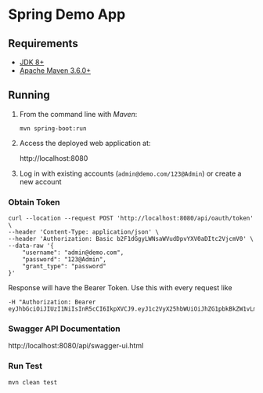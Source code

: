 
# Spring Demo App



## Requirements

* [JDK 8+](http://www.oracle.com/technetwork/java/javase/downloads/index.html)
* [Apache Maven 3.6.0+](https://maven.apache.org/download.cgi)

## Running


1. From the command line with *Maven*:

   `mvn spring-boot:run` 

1. Access the deployed web application at:

   http://localhost:8080

1. Log in with existing accounts (`admin@demo.com/123@Admin`) or create a new account

### Obtain Token

```curl
curl --location --request POST 'http://localhost:8080/api/oauth/token' \
--header 'Content-Type: application/json' \
--header 'Authorization: Basic b2F1dGgyLWNsaWVudDpvYXV0aDItc2VjcmV0' \
--data-raw '{
    "username": "admin@demo.com",
    "password": "123@Admin",
    "grant_type": "password"
}'
```

Response will have the Bearer Token. Use this with every request like
```aidl
-H "Authorization: Bearer eyJhbGciOiJIUzI1NiIsInR5cCI6IkpXVCJ9.eyJ1c2VyX25hbWUiOiJhZG1pbkBkZW1vLmNvbSIsInNjb3BlIjpbIndyaXRlIiwicmVhZCJdLCJpZCI6ImZmODA4MDgxNzk4NGQ1NDIwMTc5ODRkNTUwYWMwMDAxIiwiZXhwIjoxNjIxNDQyMTgxLCJhdXRob3JpdGllcyI6WyJST0xFX0FETUlOIl0sImp0aSI6IktzbjR3RnBBVjBRbVQtQTduSERpRHhlZlZCdyIsImNsaWVudF9pZCI6Im9hdXRoMi1jbGllbnQifQ.hOfEJSH0qbppBAld0dPcWPNCU2CNvVLaG91cvcg0RKE"
```

### Swagger API Documentation 

http://localhost:8080/api/swagger-ui.html

### Run Test

```aidl
mvn clean test
```
